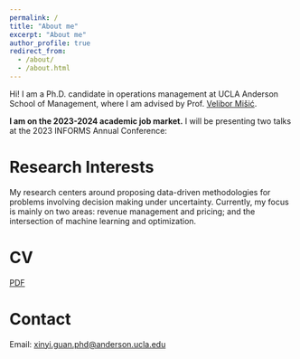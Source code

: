 ```yaml
---
permalink: /
title: "About me"
excerpt: "About me"
author_profile: true
redirect_from: 
  - /about/
  - /about.html
---
```


Hi! I am a Ph.D. candidate in operations management at UCLA Anderson School of Management, where I am advised by Prof. [Velibor Mišić](https://vvmisic.github.io/).

**I am on the 2023-2024 academic job market.**
I will be presenting two talks at the 2023 INFORMS Annual Conference:

Research Interests
======
My research centers around proposing data-driven methodologies for problems involving decision making under uncertainty. Currently, my focus is mainly on two areas: revenue management and pricing; and the intersection of machine learning and optimization.

CV
======
[PDF](https://xinyi-guan.github.io/Xinyi_Guan_CV.pdf) 

Contact
======
Email: xinyi.guan.phd@anderson.ucla.edu
